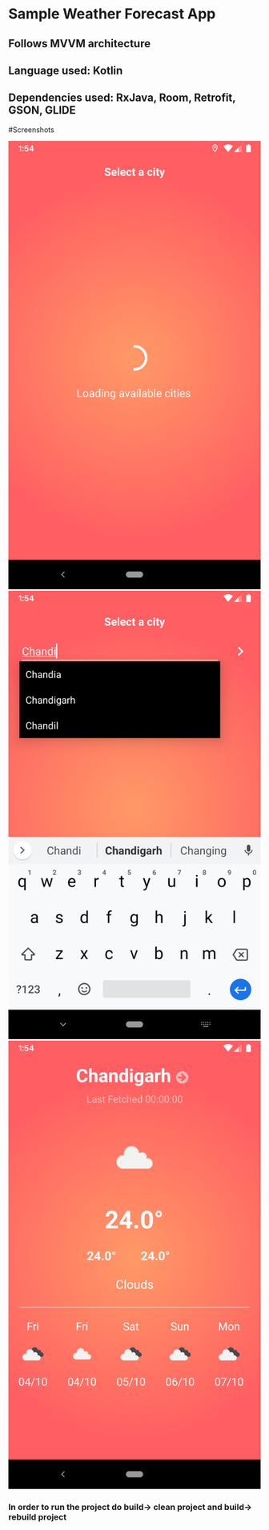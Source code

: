 # Sample Weather Forecast App
## Follows MVVM architecture
## Language used: Kotlin
## Dependencies used: RxJava, Room, Retrofit, GSON, GLIDE

#Screenshots

![Alt Splash Screen](/SCREENSHOTS/splash.png?raw=true "Splash Screen" )
![Alt City Selection Screen](/SCREENSHOTS/citySelection.png?raw=true "City Selection Screen")
![Alt Weather Forecast Screen](/SCREENSHOTS/forecast.png?raw=true "Weather Forecast Screen")

### In order to run the project do build-> clean project and build-> rebuild project